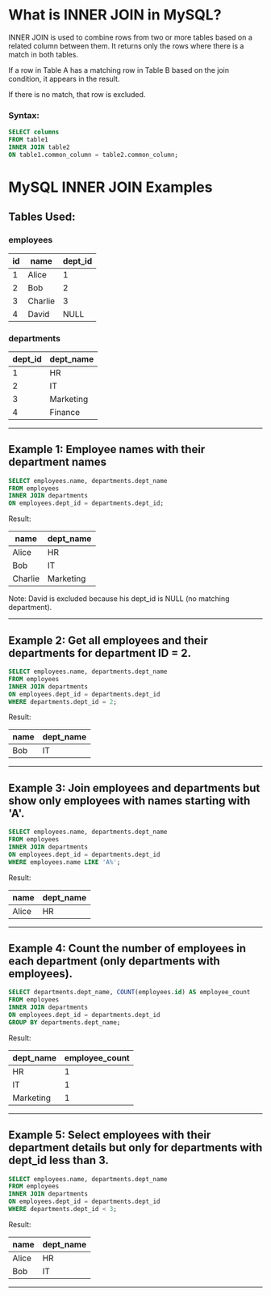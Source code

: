 # What is INNER JOIN in MySQL?

INNER JOIN is used to combine rows from two or more tables based on a related column between them. It returns only the rows where there is a match in both tables.

If a row in Table A has a matching row in Table B based on the join condition, it appears in the result.

If there is no match, that row is excluded.

### Syntax:

```sql
SELECT columns
FROM table1
INNER JOIN table2
ON table1.common_column = table2.common_column;
```

# MySQL INNER JOIN Examples

## Tables Used:

### employees

| id | name    | dept_id |
|----|---------|---------|
| 1  | Alice   | 1       |
| 2  | Bob     | 2       |
| 3  | Charlie | 3       |
| 4  | David   | NULL    |

### departments

| dept_id | dept_name |
|---------|-----------|
| 1       | HR        |
| 2       | IT        |
| 3       | Marketing |
| 4       | Finance   |

---

## Example 1: Employee names with their department names

```sql
SELECT employees.name, departments.dept_name
FROM employees
INNER JOIN departments
ON employees.dept_id = departments.dept_id;
```

Result:

| name    | dept_name  |
|---------|------------|
| Alice   | HR         |
| Bob     | IT         |
| Charlie | Marketing  |

   Note: David is excluded because his dept_id is NULL (no matching department).

---

## Example 2: Get all employees and their departments for department ID = 2.

```sql
SELECT employees.name, departments.dept_name
FROM employees
INNER JOIN departments
ON employees.dept_id = departments.dept_id
WHERE departments.dept_id = 2;
```

Result:

| name | dept_name |
|------|-----------|
| Bob  | IT        |

---

## Example 3: Join employees and departments but show only employees with names starting with 'A'.

```sql
SELECT employees.name, departments.dept_name
FROM employees
INNER JOIN departments
ON employees.dept_id = departments.dept_id
WHERE employees.name LIKE 'A%';
```

Result:

| name  | dept_name |
|-------|-----------|
| Alice | HR        |

---

## Example 4: Count the number of employees in each department (only departments with employees).

```sql
SELECT departments.dept_name, COUNT(employees.id) AS employee_count
FROM employees
INNER JOIN departments
ON employees.dept_id = departments.dept_id
GROUP BY departments.dept_name;
```

Result:

| dept_name | employee_count |
|-----------|----------------|
| HR        | 1              |
| IT        | 1              |
| Marketing | 1              |

---

## Example 5: Select employees with their department details but only for departments with dept_id less than 3.

```sql
SELECT employees.name, departments.dept_name
FROM employees
INNER JOIN departments
ON employees.dept_id = departments.dept_id
WHERE departments.dept_id < 3;
```

Result:

| name  | dept_name |
|-------|-----------|
| Alice | HR        |
| Bob   | IT        |

---
